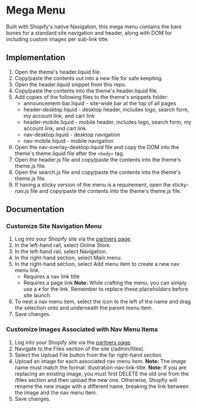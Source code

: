 # Mega Menu
Built with Shopify's native Navigation, this mega menu contains the bare bones for a standard site navigation and header, along with DOM for including custom images per sub-link title.

## Implementation
1. Open the theme's header.liquid file. 
2. Copy/paste the contents out into a new file for safe keepting.
3. Open the header.liquid snippet from this repo.
4. Copy/paste the contents into the theme's header.liquid file.
5. Add copies of the following files to the theme's snippets folder:
    * announcement-bar.liquid - site-wide bar at the top of all pages
    * header-desktop.liquid - desktop header, includes logo, search form, my account link, and cart link
    * header-mobile.liquid - mobile header, includes logo, search form, my account link, and cart link
    * nav-desktop.liquid - desktop navigation
    * nav-mobile.liquid - mobile navigation
6. Open the nav-overlay-desktop.liquid file and copy the DOM into the theme's theme.liquid file after the ```<body>``` tag.
7. Open the header.js file and copy/paste the contents into the theme's theme.js file.
8. Open the search.js file and copy/paste the contents into the theme's theme.js file.
9. If having a sticky version of the menu is a requirement, open the sticky-nav.js file and copy/paste the contents into the theme's theme.js file.

## Documentation
### Customize Site Navigation Menu
1. Log into your Shopify site via the [partners page](https://partners.shopify.com/).
2. In the left-hand rail, select Online Store.
3. In the left-hand rail, select Navigation.
4. In the right-hand section, select Main menu.
5. In the right-hand section, select Add menu item to create a new nav menu link.
    * Requires a nav link title
    * Requires a page link
    __Note:__ While crafting the menu, you can simply use a ```#``` for the link. Remember to replace these placeholders before site launch.
6. To nest a nav menu item, select the icon to the left of the name and drag the selection onto and underneath the parent menu item.
7. Save changes.

### Customize Images Associated with Nav Menu Items
1. Log into your Shopify site via the [partners page](https://partners.shopify.com/).
2. Navigate to the Files section of the site (/admin/files).
3. Select the Upload File button from the far right-hand section.
4. Upload an image for each associated nav menu item.
    __Note:__ The image name must match the format: illustration-nav-link-title.
    __Note:__ If you are replacing an existing image, you must first DELETE the old one from the /files section and then upload the new one. Otherwise, Shopfiy will rename the new image with a different name, breaking the link between the image and the nav menu item. 
5. Save changes.

